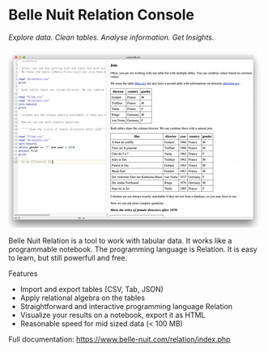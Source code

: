 # Belle Nuit Relation Console

*Explore data. Clean tables. Analyse information. Get Insights.*

![screenshot](https://github.com/bellenuit/Belle-Nuit-Relation-Console/blob/master/screenshot.jpeg)

Belle Nuit Relation is a tool to work with tabular data. It works like a programmable notebook. The programming language is Relation. It is easy to learn, but still powerfull and free.

Features

- Import and export tables (CSV, Tab, JSON)
- Apply relational algebra on the tables
- Straightforward and interactive programming language Relation
- Visualize your results on a notebook, export it as HTML
- Reasonable speed for mid sized data (< 100 MB)

Full documentation: https://www.belle-nuit.com/relation/index.php

